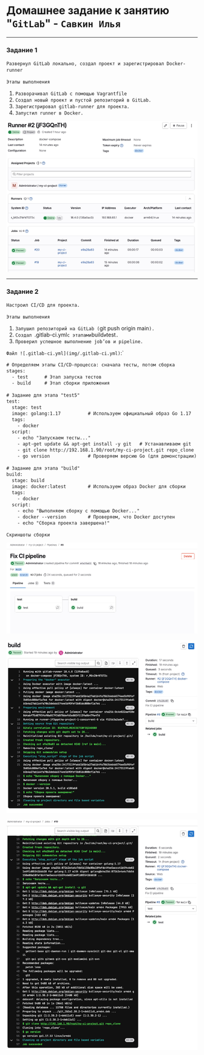 # Домашнее задание к занятию "`GitLab`" - `Савкин Илья`

---

### Задание 1

`Развернул GitLab локально, создал проект и зарегистрировал Docker-runner`

`Этапы выполнения`

1. `Разворачивал GitLab с помощью Vagrantfile`
2. `Создал новый проект и пустой репозиторий в GitLab.`
3. `Зарегистрировал gitlab-runner для проекта.`
4. `Запустил runner в Docker.`

![Runner](img/runner.jpg)

---

### Задание 2

`Настроил CI/CD для проекта.`

`Этапы выполнения`

1. `Запушил репозиторий на GitLab (`git push origin main`).`
2. `Создал `.gitlab-ci.yml` с этапами `build` и `test`. `
3. `Проверил успешное выполнение job’ов и pipeline. `

`Файл ![.gitlab-ci.yml](img/.gitlab-ci.yml)`:`
```
# Определяем этапы CI/CD-процесса: сначала тесты, потом сборка
stages:
  - test      # Этап запуска тестов
  - build     # Этап сборки приложения

# Задание для этапа "test5"
test:
  stage: test
  image: golang:1.17          # Используем официальный образ Go 1.17
  tags:
    - docker
  script:
    - echo "Запускаем тесты..."
    - apt-get update && apt-get install -y git   # Устанавливаем git
    - git clone http://192.168.1.90/root/my-ci-project.git repo_clone
    - go version              # Проверяем версию Go (для демонстрации)

# Задание для этапа "build"
build:
  stage: build
  image: docker:latest        # Используем образ Docker для сборки
  tags:
    - docker
  script:
    - echo "Выполняем сборку с помощью Docker..."
    - docker --version        # Проверяем, что Docker доступен
    - echo "Сборка проекта завершена!"
```

`Скриншоты сборки`

![Pipeline](img/pipeline.jpg)
 
![Job Build](img/job_build.jpg) 

![Job Test](img/job_test.jpg)
